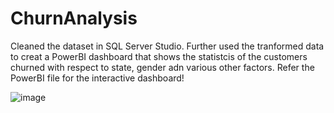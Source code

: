 # ChurnAnalysis

Cleaned the dataset in SQL Server Studio. Further used the tranformed data to creat a PowerBI dashboard that shows the statistcis of the customers churned with respect to state, gender adn various other factors. Refer the PowerBI file for the interactive dashboard!


![image](https://github.com/user-attachments/assets/07628328-13d5-4036-9990-392a6b7044e9)
